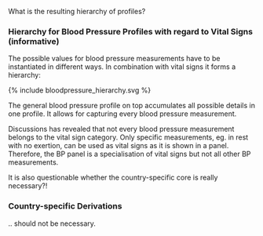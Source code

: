 <style>
table th {background: #f0b033}
table tr:nth-child(even) {background: #EEE}
table tr:nth-child(odd) {background: #FFF}
</style>

What is the resulting hierarchy of profiles?

### Hierarchy for Blood Pressure Profiles with regard to Vital Signs (informative)

The possible values for blood pressure measurements have to be instantiated in different ways.
In combination with vital signs it forms a hierarchy:

<div width="500px">
{% include bloodpressure_hierarchy.svg %}
</div>

The general blood pressure profile on top accumulates all possible details in one profile.
It allows for capturing every blood pressure measurement.

Discussions has revealed that not every blood pressure measurement belongs to the vital sign category.
Only specific measurements, eg. in rest with no exertion, can be used as vital signs as it is shown in a panel.
Therefore, the BP panel is a specialisation of vital signs but not all other BP measurements.

It is also questionable whether the country-specific core is really necessary?!


### Country-specific Derivations

.. should not be necessary.

